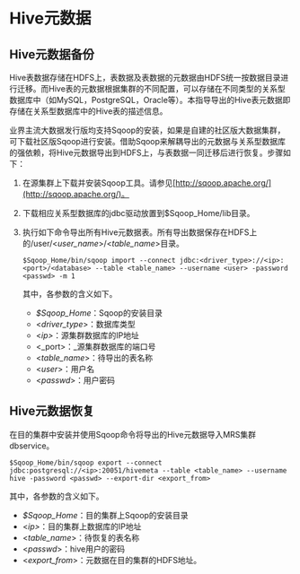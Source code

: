 # Hive元数据<a name="ZH-CN_TOPIC_0173178973"></a>

## Hive元数据备份<a name="section1744543016545"></a>

Hive表数据存储在HDFS上，表数据及表数据的元数据由HDFS统一按数据目录进行迁移。而Hive表的元数据根据集群的不同配置，可以存储在不同类型的关系型数据库中（如MySQL，PostgreSQL，Oracle等）。本指导导出的Hive表元数据即存储在关系型数据库中的Hive表的描述信息。

业界主流大数据发行版均支持Sqoop的安装，如果是自建的社区版大数据集群，可下载社区版Sqoop进行安装。借助Sqoop来解耦导出的元数据与关系型数据库的强依赖，将Hive元数据导出到HDFS上，与表数据一同迁移后进行恢复。步骤如下：

1.  在源集群上下载并安装Sqoop工具。请参见[http://sqoop.apache.org/](http://sqoop.apache.org/)。
2.  下载相应关系型数据库的jdbc驱动放置到$Sqoop\_Home/lib目录。
3.  执行如下命令导出所有Hive元数据表。所有导出数据保存在HDFS上的/user/<_user\_name_\>/<_table\_name_\>目录。

    ```
    $Sqoop_Home/bin/sqoop import --connect jdbc:<driver_type>://<ip>:<port>/<database> --table <table_name> --username <user> -password <passwd> -m 1
    ```

    其中，各参数的含义如下。

    -   _$Sqoop\_Home_：Sqoop的安装目录
    -   <_driver\_type_\>：数据库类型
    -   <_ip\>_：源集群数据库的IP地址
    -   <_port\>：_源集群数据库的端口号
    -   <_table\_name_\>：待导出的表名称
    -   <_user_\>：用户名
    -   <_passwd_\>：用户密码


## Hive元数据恢复<a name="section14357913301"></a>

在目的集群中安装并使用Sqoop命令将导出的Hive元数据导入MRS集群dbservice。

```
$Sqoop_Home/bin/sqoop export --connect jdbc:postgresql://<ip>:20051/hivemeta --table <table_name> --username hive -password <passwd> --export-dir <export_from>
```

其中，各参数的含义如下。

-   _$Sqoop\_Home_：目的集群上Sqoop的安装目录
-   <_ip\>_：目的集群上数据库的IP地址
-   <_table\_name_\>：待恢复的表名称
-   <_passwd_\>：hive用户的密码
-   <_export\_from_\>：元数据在目的集群的HDFS地址。

